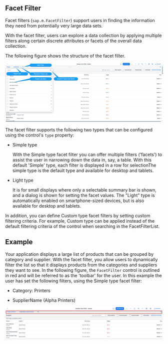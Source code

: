 <!-- loioc6c38217a4a64001a22ad76cdfa97fae -->

## Facet Filter

Facet filters \(`sap.m.FacetFilter`\) support users in finding the information they need from potentially very large data sets.

With the facet filter, users can explore a data collection by applying multiple filters along certain discrete attributes or facets of the overall data collection.

The following figure shows the structure of the facet filter.

![](images/loiof144853312cd42a1bff62ce4695eba2d_Source1.png)

The facet filter supports the following two types that can be configured using the control's `type` property:

-   Simple type

    With the Simple type facet filter you can offer multiple filters \('facets'\) to assist the user in narrowing down the data in, say, a table. With this default 'Simple' type, each filter is displayed in a row for selectionThe simple type is the default type and available for desktop and tablets.

-   Light type

    It is for small displays where only a selectable summary bar is shown, and a dialog is shown for setting the facet values. The "Light" type is automatically enabled on smartphone-sized devices, but is also available for desktop and tablets.


In addition, you can define Custom type facet filters by setting custom filtering criteria. For example, Custom type can be applied instead of the default filtering criteria of the control when searching in the FacetFilterList.



## Example

Your application displays a large list of products that can be grouped by category and supplier. With the facet filter, you allow users to dynamically filter the list so that it displays products from the categories and suppliers they want to see. In the following figure, the `FacetFilter` control is outlined in red and will be referred to as the 'toolbar' for the user. In this example the user has set the following filters, using the Simple type facet filter:

-   Category: Printers

-   SupplierName \(Alpha Printers\)


![](images/loiof57566c5aa854e2f86a8df84040ba13c_Source1.png)


